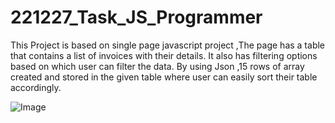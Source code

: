 # 221227_Task_JS_Programmer
This Project is based on single page javascript project ,The page has a table that contains a list of invoices with their details. It also has filtering options based on which user can filter the data.
By using Json ,15 rows of array created and stored in the given table where user can easily sort their table accordingly.

![Image](https://user-images.githubusercontent.com/122148755/211191130-a392930a-75e0-4241-a0d5-8edb29645686.png)

